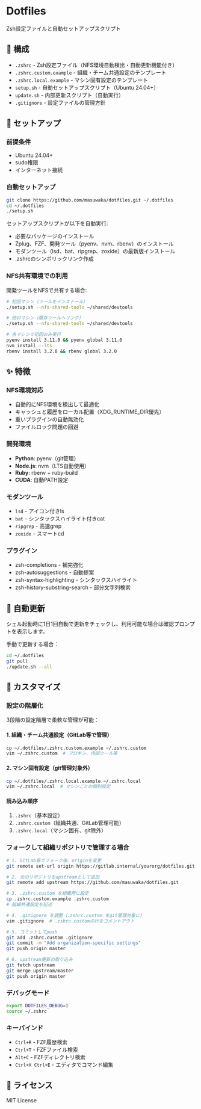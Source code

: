 # Dotfiles

Zsh設定ファイルと自動セットアップスクリプト

## 📁 構成

- `.zshrc` - Zsh設定ファイル（NFS環境自動検出・自動更新機能付き）
- `.zshrc.custom.example` - 組織・チーム共通設定のテンプレート
- `.zshrc.local.example` - マシン固有設定のテンプレート
- `setup.sh` - 自動セットアップスクリプト（Ubuntu 24.04+）
- `update.sh` - 内部更新スクリプト（自動実行）
- `.gitignore` - 設定ファイルの管理方針

## 🚀 セットアップ

### 前提条件
- Ubuntu 24.04+
- sudo権限
- インターネット接続

### 自動セットアップ

```bash
git clone https://github.com/masuwaka/dotfiles.git ~/.dotfiles
cd ~/.dotfiles
./setup.sh
```

セットアップスクリプトが以下を自動実行:
- 必要なパッケージのインストール
- Zplug、FZF、開発ツール（pyenv、nvm、rbenv）のインストール
- モダンツール（lsd、bat、ripgrep、zoxide）の最新版インストール
- .zshrcのシンボリックリンク作成

### NFS共有環境での利用

開発ツールをNFSで共有する場合:

```bash
# 初回マシン（ツールをインストール）
./setup.sh --nfs-shared-tools ~/shared/devtools

# 他のマシン（既存ツールへリンク）
./setup.sh --nfs-shared-tools ~/shared/devtools

# 各マシンで初回のみ実行
pyenv install 3.11.0 && pyenv global 3.11.0
nvm install --lts
rbenv install 3.2.0 && rbenv global 3.2.0
```

## ✨ 特徴

### NFS環境対応
- 自動的にNFS環境を検出して最適化
- キャッシュと履歴をローカル配置（XDG_RUNTIME_DIR優先）
- 重いプラグインの自動無効化
- ファイルロック問題の回避

### 開発環境
- **Python**: pyenv（git管理）
- **Node.js**: nvm（LTS自動使用）
- **Ruby**: rbenv + ruby-build
- **CUDA**: 自動PATH設定

### モダンツール
- `lsd` - アイコン付きls
- `bat` - シンタックスハイライト付きcat
- `ripgrep` - 高速grep
- `zoxide` - スマートcd

### プラグイン
- zsh-completions - 補完強化
- zsh-autosuggestions - 自動提案
- zsh-syntax-highlighting - シンタックスハイライト
- zsh-history-substring-search - 部分文字列検索

## 🔄 自動更新

シェル起動時に1日1回自動で更新をチェックし、利用可能な場合は確認プロンプトを表示します。

手動で更新する場合：
```bash
cd ~/.dotfiles
git pull
./update.sh --all
```

## 🔧 カスタマイズ

### 設定の階層化

3段階の設定階層で柔軟な管理が可能：

#### 1. 組織・チーム共通設定（GitLab等で管理）
```bash
cp ~/.dotfiles/.zshrc.custom.example ~/.zshrc.custom
vim ~/.zshrc.custom  # プロキシ、内部ツール等
```

#### 2. マシン固有設定（git管理対象外）
```bash
cp ~/.dotfiles/.zshrc.local.example ~/.zshrc.local
vim ~/.zshrc.local  # マシンごとの個別設定
```

#### 読み込み順序
1. `.zshrc`（基本設定）
2. `.zshrc.custom`（組織共通、GitLab管理可能）
3. `.zshrc.local`（マシン固有、git除外）

### フォークして組織リポジトリで管理する場合

```bash
# 1. GitLab等でフォーク後、originを変更
git remote set-url origin https://gitlab.internal/yourorg/dotfiles.git

# 2. 元のリポジトリをupstreamとして追加
git remote add upstream https://github.com/masuwaka/dotfiles.git

# 3. .zshrc.custom を組織用に設定
cp .zshrc.custom.example .zshrc.custom
# 組織共通設定を記述

# 4. .gitignore を調整（.zshrc.custom をgit管理対象に）
vim .gitignore  # .zshrc.customの行をコメントアウト

# 5. コミットしてpush
git add .zshrc.custom .gitignore
git commit -m "Add organization-specific settings"
git push origin master

# 6. upstream更新の取り込み
git fetch upstream
git merge upstream/master
git push origin master
```

### デバッグモード
```bash
export DOTFILES_DEBUG=1
source ~/.zshrc
```

### キーバインド
- `Ctrl+R` - FZF履歴検索
- `Ctrl+T` - FZFファイル検索
- `Alt+C` - FZFディレクトリ検索
- `Ctrl+X Ctrl+E` - エディタでコマンド編集

## 📝 ライセンス

MIT License